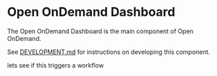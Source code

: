# Open OnDemand Dashboard

The Open OnDemand Dashboard is the main component of Open OnDemand.

See [DEVELOPMENT.md](../../DEVELOPMENT.md) for instructions on developing
this component.

lets see if this triggers a workflow
